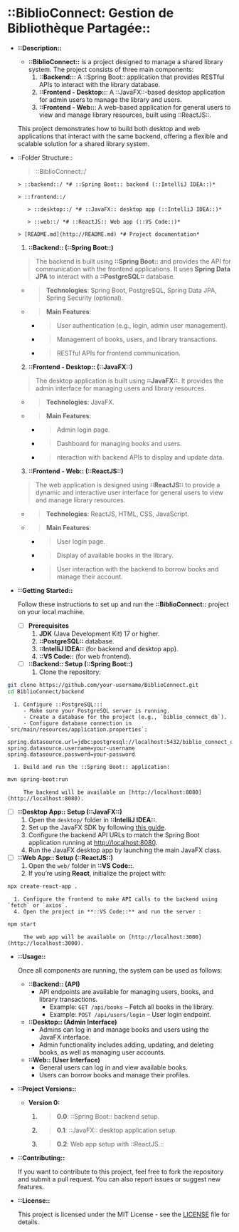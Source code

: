# ::BiblioConnect: Gestion de Bibliothèque Partagée::

+ **::Description::**
   + **::BiblioConnect::** is a project designed to manage a shared library system. The project consists of three main components:
      1. **::Backend::**: A ::Spring Boot:: application that provides RESTful APIs to interact with the library database.
      2. **::Frontend - Desktop::**: A ::JavaFX::-based desktop application for admin users to manage the library and users.
      3. **::Frontend - Web::**: A web-based application for general users to view and manage library resources, built using ::ReactJS::.

   This project demonstrates how to build both desktop and web applications that interact with the same backend, offering a flexible and scalable solution for a shared library system.

+ ::Folder Structure::

   > ::BiblioConnect::/

      > ::backend::/ *# ::Spring Boot:: backend (::IntelliJ IDEA::)*

      > ::frontend::/

         > ::desktop::/ *# ::JavaFX:: desktop app (::IntelliJ IDEA::)*

         > ::web::/ *# ::ReactJS:: Web app (::VS Code::)*

      > [README.md](http://README.md) *# Project documentation*

   1. **::Backend:: (::Spring Boot::)**

   > The backend is built using **::Spring Boot::** and provides the API for communication with the frontend applications. It uses **Spring Data JPA** to interact with a **::PostgreSQL::** database.

   - > **Technologies**: Spring Boot, PostgreSQL, Spring Data JPA, Spring Security (optional).
   - > **Main Features**:
      - > User authentication (e.g., login, admin user management).
      - > Management of books, users, and library transactions.
      - > RESTful APIs for frontend communication.
   2. **::Frontend - Desktop:: (::JavaFX::)**

   > The desktop application is built using **::JavaFX::**. It provides the admin interface for managing users and library resources.

   - > **Technologies**: JavaFX.
   - > **Main Features**:
      - > Admin login page.
      - > Dashboard for managing books and users.
      - > nteraction with backend APIs to display and update data.
   3. **::Frontend - Web:: (::ReactJS::)**

   > The web application is designed using **::ReactJS::** to provide a dynamic and interactive user interface for general users to view and manage library resources.

   - > **Technologies**: ReactJS, HTML, CSS, JavaScript.
   - > **Main Features**:
      - > User login page.
      - > Display of available books in the library.
      - > User interaction with the backend to borrow books and manage their account.
+ **::Getting Started::**

   Follow these instructions to set up and run the **::BiblioConnect::** project on your local machine.

   - [ ] **Prerequisites**
      1. **JDK** (Java Development Kit) 17 or higher.
      2. **::PostgreSQL::** database.
      3. **::IntelliJ IDEA::** (for backend and desktop app).
      4. **::VS Code::** (for web frontend).
   - [ ] **::Backend:: Setup (::Spring Boot::)**
      1. Clone the repository:

```bash
git clone https://github.com/your-username/BiblioConnect.git
cd BiblioConnect/backend
```

      1. Configure ::PostgreSQL:::
         - Make sure your PostgreSQL server is running.
         - Create a database for the project (e.g., `biblio_connect_db`).
         - Configure database connection in `src/main/resources/application.properties`:

```other
spring.datasource.url=jdbc:postgresql://localhost:5432/biblio_connect_db
spring.datasource.username=your-username
spring.datasource.password=your-password
```

      1. Build and run the ::Spring Boot:: application:

```bash
mvn spring-boot:run
```

         The backend will be available on [http://localhost:8080](http://localhost:8080).

   - [ ] **::Desktop App:: Setup (::JavaFX::)**
      1. Open the `desktop/` folder in **::IntelliJ IDEA::**.
      2. Set up the JavaFX SDK by following [this guide](https://openjfx.io/).
      3. Configure the backend API URLs to match the Spring Boot application running at [http://localhost:8080](http://localhost:8080).
      4. Run the JavaFX desktop app by launching the main JavaFX class.
   - [ ] **::Web App:: Setup (::ReactJS::)**
      1. Open the `web/` folder in **::VS Code::**.
      2. If you’re using **React**, initialize the project with:

```bash
npx create-react-app .
```

      1. Configure the frontend to make API calls to the backend using `fetch` or `axios`.
      4. Open the project in **::VS Code::** and run the server :

```bash
npm start
```

         The web app will be available on [http://localhost:3000](http://localhost:3000).

+ **::Usage::**

   Once all components are running, the system can be used as follows:

   - **::Backend:: (API)**
      - API endpoints are available for managing users, books, and library transactions.
         - Example: `GET /api/books` – Fetch all books in the library.
         - Example: `POST /api/users/login` – User login endpoint.
   - **::Desktop:: (Admin Interface)**
      - Admins can log in and manage books and users using the JavaFX interface.
      - Admin functionality includes adding, updating, and deleting books, as well as managing user accounts.
   - **::Web:: (User Interface)**
      - General users can log in and view available books.
      - Users can borrow books and manage their profiles.
+ **::Project Versions::**
   + **Version 0:**
      1. > **0.0**: ::Spring Boot:: backend setup.
      2. > **0.1**: ::JavaFX:: desktop application setup.
      3. > **0.2**: Web app setup with ::ReactJS.::
+ **::Contributing::**

   If you want to contribute to this project, feel free to fork the repository and submit a pull request. You can also report issues or suggest new features.

+ **::License::**

   This project is licensed under the MIT License - see the [LICENSE](LICENSE) file for details.

